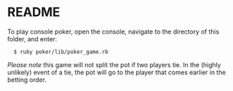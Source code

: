 # README

To play console poker, open the console, navigate to the directory of this folder, and enter:

  ```
    $ ruby poker/lib/poker_game.rb
  ```

*Please note* this game will not split the pot if two players tie. In the (highly unlikely) event of a tie, the pot will go to the player that comes earlier in the betting order.